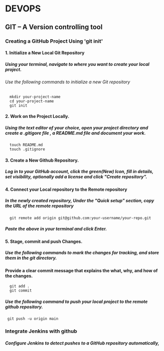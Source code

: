 # DEVOPS 

## GIT – A Version controlling tool
###   Creating a GitHub Project Using  'git init'

#### 1. Initialize a New Local Git Repository
#####  Using your terminal, navigate to  where you want to create your local project.
######  Use the following commands to initialize a new Git repository
      mkdir your-project-name
      cd your-project-name
      git init

#### 2. Work on the Project Locally.
##### Using the text editor of your choice, open your project directory and create a .gitigore file , a README.md file and document your work.
      touch README.md
      touch .gitignore

#### 3. Create a New Github Repository.
#####  Log in to your GitHub account, click the green(New) Icon, fill in details, set visibility, optionally add a license and click "Create repository".


#### 4. Connect your Local repository to the Remote repository
##### In the newly created repository, Under the "Quick setup" section, copy the URL of the remote repository 

      git remote add origin git@github.com:your-username/your-repo.git
##### Paste the above in your terminal and click Enter.


#### 5. Stage, commit and push  Changes.
##### Use the following commands to mark the changes for tracking, and store them in the git directory.
#### Provide a clear commit message that explains the what, why, and how of the changes.
      git add .
      git commit 

##### Use the following command to push your local project to the remote github repository.
     git push -u origin main


### Integrate Jenkins with github
#####  Configure Jenkins to detect pushes to a GitHub repository automatically, 
<!--  ->
 
 

